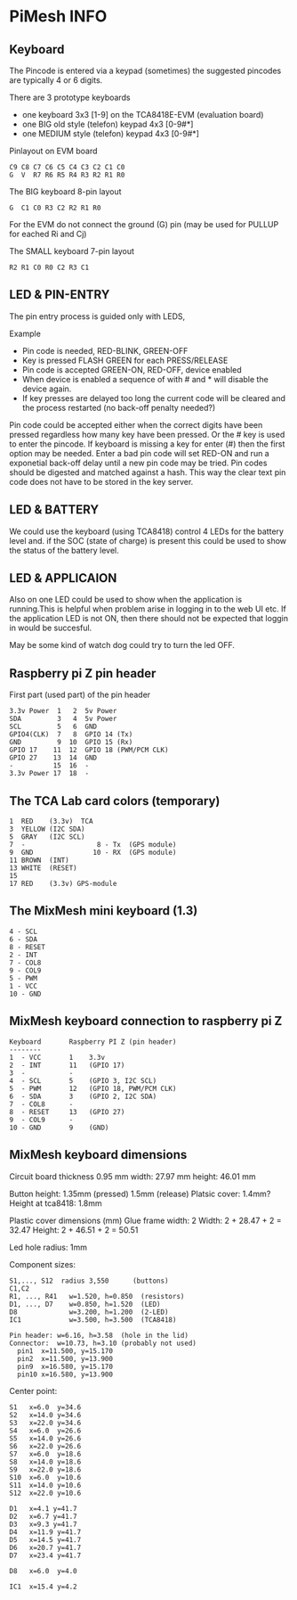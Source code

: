 # PiMesh INFO

## Keyboard

The Pincode is entered via a keypad (sometimes) the suggested
pincodes are typically 4 or 6 digits.

There are 3 prototype keyboards

- one keyboard 3x3 [1-9] on the TCA8418E-EVM (evaluation board)
- one BIG old style (telefon) keypad 4x3  [0-9#\*]
- one MEDIUM style (telefon) keypad 4x3  [0-9#\*]

Pinlayout on EVM board

    C9 C8 C7 C6 C5 C4 C3 C2 C1 C0
    G  V  R7 R6 R5 R4 R3 R2 R1 R0

The BIG keyboard 8-pin layout

    G  C1 C0 R3 C2 R2 R1 R0

For the EVM do not connect the ground (G) pin
(may be used for PULLUP for eached Ri and  Cj)

The SMALL keyboard 7-pin layout

    R2 R1 C0 R0 C2 R3 C1

## LED & PIN-ENTRY

The pin entry process is guided only with LEDS,

Example

- Pin code is needed, RED-BLINK, GREEN-OFF
- Key is pressed FLASH GREEN for each PRESS/RELEASE
- Pin code is accepted GREEN-ON, RED-OFF, device enabled
- When device is enabled a sequence of with # and * will
disable the device again.
- If key presses are delayed too long the current code
will be cleared and the process restarted (no back-off penalty needed?)

Pin code could be accepted either when the correct digits
have been pressed regardless how many key have been pressed.
Or the # key is used to enter the pincode. If keyboard is
missing a key for enter (#) then the first option may be
needed.
Enter a bad pin code will set RED-ON and run a exponetial back-off
delay until a new pin code may be tried.
Pin codes should be digested and matched against a hash.
This way the clear text pin code does not have to be stored in the 
key server.

## LED & BATTERY 

We could use the keyboard (using TCA8418) control 
4 LEDs for the battery level and.
if the SOC (state of charge) is present this could be used
to show the status of the battery level.

## LED & APPLICAION

Also on one LED could be used to show when the application is
running.This is helpful when problem arise in logging in
to the web UI etc. If the application LED is not ON, then there
should not be expected that loggin in would be succesful.

May be some kind of watch dog could try to turn the led OFF.

## Raspberry pi Z pin header 

First part (used part) of the pin header

    3.3v Power  1   2  5v Power
    SDA         3   4  5v Power
    SCL         5   6  GND
    GPIO4(CLK)  7   8  GPIO 14 (Tx)
    GND         9  10  GPIO 15 (Rx)
    GPIO 17    11  12  GPIO 18 (PWM/PCM CLK)
    GPIO 27    13  14  GND
    -          15  16  -
    3.3v Power 17  18  -

## The TCA Lab card colors (temporary)

    1  RED    (3.3v)  TCA
    3  YELLOW (I2C SDA)
    5  GRAY   (I2C SCL)
    7  -                  8 - Tx  (GPS module)
    9  GND               10 - RX  (GPS module)
    11 BROWN  (INT)
    13 WHITE  (RESET)
    15
    17 RED    (3.3v) GPS-module

## The MixMesh mini keyboard (1.3)

	4 - SCL
	6 - SDA
	8 - RESET
	2 - INT
	7 - COL8
	9 - COL9
	5 - PWM
	1 - VCC
	10 - GND
	
## MixMesh keyboard connection to raspberry pi Z

	Keyboard       Raspberry PI Z (pin header)
	--------
	1  - VCC       1    3.3v
	2  - INT       11   (GPIO 17)
	3  - 	       -
	4  - SCL       5    (GPIO 3, I2C SCL)
	5  - PWM       12   (GPIO 18, PWM/PCM CLK)
	6  - SDA       3    (GPIO 2, I2C SDA)
	7  - COL8	   -
	8  - RESET     13   (GPIO 27)
	9  - COL9      -
	10 - GND       9    (GND)

## MixMesh keyboard dimensions

Circuit board thickness 0.95 mm
width: 27.97 mm
height: 46.01 mm

Button height: 1.35mm (pressed) 1.5mm (release)
Platsic cover: 1.4mm?
Height at tca8418: 1.8mm

Plastic cover dimensions (mm)
  Glue frame width: 2
  Width: 2 + 28.47 + 2 = 32.47
  Height: 2 + 46.51 + 2 = 50.51

Led hole radius: 1mm

Component sizes:

	S1,..., S12  radius 3,550      (buttons)
	C1,C2
	R1, ..., R41   w=1.520, h=0.850  (resistors)
	D1, ..., D7    w=0.850, h=1.520  (LED)
	D8             w=3.200, h=1.200  (2-LED)
	IC1            w=3.500, h=3.500  (TCA8418)

	Pin header: w=6.16, h=3.58  (hole in the lid)
	Connector:  w=10.73, h=3.10 (probably not used)
	  pin1  x=11.500, y=15.170
	  pin2  x=11.500, y=13.900
	  pin9  x=16.580, y=15.170
	  pin10 x=16.580, y=13.900

Center point:

	S1   x=6.0  y=34.6
	S2   x=14.0 y=34.6
	S3   x=22.0 y=34.6
	S4   x=6.0  y=26.6
	S5   x=14.0 y=26.6
	S6   x=22.0 y=26.6
	S7   x=6.0  y=18.6
	S8   x=14.0 y=18.6
	S9   x=22.0 y=18.6
	S10  x=6.0  y=10.6
	S11  x=14.0 y=10.6
	S12  x=22.0 y=10.6

	D1   x=4.1 y=41.7
	D2   x=6.7 y=41.7
	D3   x=9.3 y=41.7
	D4   x=11.9 y=41.7
	D5   x=14.5 y=41.7
	D6   x=20.7 y=41.7
	D7   x=23.4 y=41.7
	
	D8   x=6.0  y=4.0

	IC1  x=15.4 y=4.2
